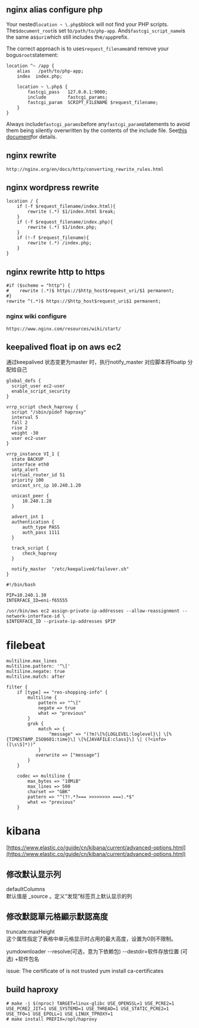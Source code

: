 ## nginx alias configure php

Your nested`location ~ \.php$`block will not find your PHP scripts. The`$document_root`is set to`/path/to/php-app`. And`$fastcgi_script_name`is the same as`$uri`which still includes the`/app`prefix.

The correct approach is to use`$request_filename`and remove your bogus`root`statement:

```
location ^~ /app {
    alias   /path/to/php-app;
    index  index.php;

    location ~ \.php$ {
        fastcgi_pass   127.0.0.1:9000;
        include        fastcgi_params;
        fastcgi_param  SCRIPT_FILENAME $request_filename;
    }
}
```

Always include`fastcgi_params`before any`fastcgi_param`statements to avoid them being silently overwritten by the contents of the include file. See[this document](http://nginx.org/en/docs/http/ngx_http_core_module.html#var_request_filename)for details.

## nginx rewrite

`http://nginx.org/en/docs/http/converting_rewrite_rules.html`

## nginx wordpress rewrite

```
location / {
    if (-f $request_filename/index.html){
        rewrite (.*) $1/index.html break;
    }
    if (-f $request_filename/index.php){
        rewrite (.*) $1/index.php;
    }
    if (!-f $request_filename){
        rewrite (.*) /index.php;
    }
}
```

## nginx rewrite http to https

```
#if ($scheme = "http") {
#    rewrite (.*)$ https://$http_host$request_uri/$1 permanent;
#}
rewrite ^(.*)$ https://$http_host$request_uri$1 permanent;
```

### nginx wiki configure

`https://www.nginx.com/resources/wiki/start/`

## keepalived float ip on aws ec2

通过keepalived 状态变更为master 时，执行notify\_master 对应脚本将floatip 分配给自己

```
global_defs {
  script_user ec2-user
  enable_script_security
}

vrrp_script check_haproxy {
  script "/sbin/pidof haproxy"
  interval 5
  fall 2
  rise 2
  weight -30
  user ec2-user
}

vrrp_instance VI_1 {
  state BACKUP
  interface eth0
  smtp_alert
  virtual_router_id 51
  priority 100
  unicast_src_ip 10.240.1.20

  unicast_peer {
      10.240.1.28
  }

  advert_int 1
  authentication {
      auth_type PASS
      auth_pass 1111
  }

  track_script {
      check_haproxy
  }

  notify_master  "/etc/keepalived/failover.sh"
}
```

```
#!/bin/bash

PIP=10.240.1.30
INTERFACE_ID=eni-f65555

/usr/bin/aws ec2 assign-private-ip-addresses --allow-reassignment --network-interface-id \
$INTERFACE_ID --private-ip-addresses $PIP
```

# filebeat

```
multiline.max_lines
multiline.pattern: '^\['
multiline.negate: true
multiline.match: after
```

```
filter {
    if [type] == "res-shopping-info" {
        multiline {
            pattern => "^\["
            negate => true
            what => "previous"
        }
        grok {
            match => {
                "message" => "(?m)\[%{LOGLEVEL:loglevel}\] \[%{TIMESTAMP_ISO8601:time}\] \[%{JAVAFILE:class}\] \| (?<info>([\s\S]*))"
            }
           overwrite => ["message"]
        }
    }
```

```
    codec => multiline {
        max_bytes => "10MiB"
        max_lines => 500
        charset => "GBK"
        pattern => "^(?!.*?=== >>>>>>>> ===).*$"
        what => "previous"
    }
```

# kibana

[https://www.elastic.co/guide/cn/kibana/current/advanced-options.html](https://www.elastic.co/guide/cn/kibana/current/advanced-options.html)

## 修改默认显示列

defaultColumns  
默认值是 \_source 。定义“发现”标签页上默认显示的列

## 修改默認單元格顯示默認高度

truncate:maxHeight  
这个属性指定了表格中单元格显示时占用的最大高度，设置为0则不限制。



yumdownloader --resolve(可选，意为下依赖包) --destdir=软件存放位置 (可选) +软件包名


issue: The certificate of is not trusted
yum install ca-certificates

## build haproxy
```
# make -j $(nproc) TARGET=linux-glibc USE_OPENSSL=1 USE_PCRE2=1 USE_PCRE2_JIT=1 USE_SYSTEMD=1 USE_THREAD=1 USE_STATIC_PCRE2=1 USE_TFO=1 USE_EPOLL=1 USE_LINUX_TPROXY=1
# make install PREFIX=/opt/haproxy
```
